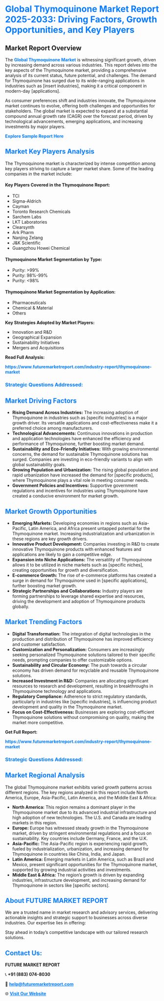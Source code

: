 <h1 style="color: #007BFF;">Global Thymoquinone Market Report 2025-2033: Driving Factors, Growth Opportunities, and Key Players</h1>

<section id="overview">
<h2>Market Report Overview</h2>
<p>The <a href="https://www.futuremarketreport.com/industry-report/thymoquinone-market" style="color: #007BFF; text-decoration: none;"><strong>Global Thymoquinone Market</strong></a> is witnessing significant growth, driven by increasing demand across various industries. This report delves into the key aspects of the Thymoquinone market, providing a comprehensive analysis of its current status, future potential, and challenges. The demand for Thymoquinone has surged due to its wide-ranging applications in industries such as [insert industries], making it a critical component in modern-day [applications].</p>
<p>As consumer preferences shift and industries innovate, the Thymoquinone market continues to evolve, offering both challenges and opportunities for stakeholders. The global market is expected to expand at a substantial compound annual growth rate (CAGR) over the forecast period, driven by technological advancements, emerging applications, and increasing investments by major players.</p>
</section>

<section id="overview">
<p><a href="https://www.futuremarketreport.com/request-sample/reportId=87935" style="color: #007BFF; text-decoration: none;"><strong>Explore Sample Report Here</strong></a></p>
</section>

<section id="key-players">
<h2 style="color: #007BFF;">Market Key Players Analysis</h2>
<p>The Thymoquinone market is characterized by intense competition among key players striving to capture a larger market share. Some of the leading companies in the market include:</p>
<h4>Key Players Covered in the Thymoquinone Report:</h4>
<ul><li>TCI</li><li>Sigma-Aldrich</li><li>Cayman</li><li>Toronto Research Chemicals</li><li>Sarchem Labs</li><li>LKT Laboratories</li><li>Clearsynth</li><li>Ark Pharm</li><li>Nanjing Zelang</li><li>J&amp;K Scientific</li><li>Guangzhou Howei Chemical</li></ul>
<h4>Thymoquinone Market Segmentation by Type:</h4>
<ul><li>Purity: &gt;99%</li><li>Purity: 98%-99%</li><li>Purity: &lt;98%</li></ul>

<h4>Thymoquinone Market Segmentation by Application:</h4>
<ul><li>Pharmaceuticals</li><li>Chemical &amp; Material</li><li>Others</li></ul>
<p><strong>Key Strategies Adopted by Market Players:</strong></p>
<ul>
<li>Innovation and R&D</li>
<li>Geographical Expansion</li>
<li>Sustainability Initiatives</li>
<li>Mergers and Acquisitions</li>
</ul>
</section>

<section>
<p><strong>Read Full Analysis: </strong></p><a href="https://www.futuremarketreport.com/industry-report/thymoquinone-market" style="color: #007BFF; text-decoration: none;"><strong>https://www.futuremarketreport.com/industry-report/thymoquinone-market</strong></a>
<h3 style="color: #007BFF;">Strategic Questions Addressed:</h3>
</section>

<section id="driving-factors">
<h2 style="color: #007BFF;">Market Driving Factors</h2>
<ul>
<li><strong>Rising Demand Across Industries:</strong> The increasing adoption of Thymoquinone in industries such as [specific industries] is a major growth driver. Its versatile applications and cost-effectiveness make it a preferred choice among manufacturers.</li>
<li><strong>Technological Advancements:</strong> Continuous innovations in production and application technologies have enhanced the efficiency and performance of Thymoquinone, further boosting market demand.</li>
<li><strong>Sustainability and Eco-Friendly Initiatives:</strong> With growing environmental concerns, the demand for sustainable Thymoquinone solutions has surged. Companies are investing in eco-friendly variants to align with global sustainability goals.</li>
<li><strong>Growing Population and Urbanization:</strong> The rising global population and rapid urbanization have increased the demand for [specific products], where Thymoquinone plays a vital role in meeting consumer needs.</li>
<li><strong>Government Policies and Incentives:</strong> Supportive government regulations and incentives for industries using Thymoquinone have created a conducive environment for market growth.</li>
</ul>
</section>

<section id="growth-opportunities">
<h2 style="color: #007BFF;">Market Growth Opportunities</h2>
<ul>
<li><strong>Emerging Markets:</strong> Developing economies in regions such as Asia-Pacific, Latin America, and Africa present untapped potential for the Thymoquinone market. Increasing industrialization and urbanization in these regions are key growth drivers.</li>
<li><strong>Innovative Product Development:</strong> Companies investing in R&D to create innovative Thymoquinone products with enhanced features and applications are likely to gain a competitive edge.</li>
<li><strong>Expansion into Niche Applications:</strong> The versatility of Thymoquinone allows it to be utilized in niche markets such as [specific niches], creating opportunities for growth and diversification.</li>
<li><strong>E-commerce Growth:</strong> The rise of e-commerce platforms has created a surge in demand for Thymoquinone used in [specific applications], further boosting market growth.</li>
<li><strong>Strategic Partnerships and Collaborations:</strong> Industry players are forming partnerships to leverage shared expertise and resources, driving the development and adoption of Thymoquinone products globally.</li>
</ul>
</section>

<section id="trending-factors">
<h2 style="color: #007BFF;">Market Trending Factors</h2>
<ul>
<li><strong>Digital Transformation:</strong> The integration of digital technologies in the production and distribution of Thymoquinone has improved efficiency and customer satisfaction.</li>
<li><strong>Customization and Personalization:</strong> Consumers are increasingly seeking personalized Thymoquinone solutions tailored to their specific needs, prompting companies to offer customizable options.</li>
<li><strong>Sustainability and Circular Economy:</strong> The push towards a circular economy has driven demand for recyclable and reusable Thymoquinone solutions.</li>
<li><strong>Increased Investment in R&D:</strong> Companies are allocating significant resources to research and development, resulting in breakthroughs in Thymoquinone technology and applications.</li>
<li><strong>Regulatory Compliance:</strong> Adherence to strict regulatory standards, particularly in industries like [specific industries], is influencing product development and quality in the Thymoquinone market.</li>
<li><strong>Focus on Cost-Effectiveness:</strong> Businesses are exploring cost-efficient Thymoquinone solutions without compromising on quality, making the market more competitive.</li>
</ul>
</section>

<section>
<p><strong>Get Full Report: </strong></p><a href="https://www.futuremarketreport.com/industry-report/thymoquinone-market" style="color: #007BFF; text-decoration: none;"><strong>https://www.futuremarketreport.com/industry-report/thymoquinone-market</strong></a>
<h3 style="color: #007BFF;">Strategic Questions Addressed:</h3>
</section>


<section id="regional-analysis">
<h2 style="color: #007BFF;">Market Regional Analysis</h2>
<p>The global Thymoquinone market exhibits varied growth patterns across different regions. The key regions analyzed in this report include North America, Europe, Asia-Pacific, Latin America, and the Middle East & Africa:</p>
<ul>
<li><strong>North America:</strong> This region remains a dominant player in the Thymoquinone market due to its advanced industrial infrastructure and high adoption of new technologies. The U.S. and Canada are leading markets in this region.</li>
<li><strong>Europe:</strong> Europe has witnessed steady growth in the Thymoquinone market, driven by stringent environmental regulations and a focus on sustainability. Key countries include Germany, France, and the U.K.</li>
<li><strong>Asia-Pacific:</strong> The Asia-Pacific region is experiencing rapid growth, fueled by industrialization, urbanization, and increasing demand for Thymoquinone in countries like China, India, and Japan.</li>
<li><strong>Latin America:</strong> Emerging markets in Latin America, such as Brazil and Mexico, present significant opportunities for the Thymoquinone market, supported by growing industrial activities and investments.</li>
<li><strong>Middle East & Africa:</strong> The region’s growth is driven by expanding industries, infrastructure development, and increasing demand for Thymoquinone in sectors like [specific sectors].</li>
</ul>
</section>

<footer>
<h2 style="color: #007BFF;">About FUTURE MARKET REPORT</h2>
<p>We are a trusted name in market research and advisory services, delivering actionable insights and strategic support to businesses across diverse industries. Our expertise lies in offering:</p>

<p>Stay ahead in today’s competitive landscape with our tailored research solutions.</p>

<h2 style="color: #007BFF;">Contact Us:</h2>
<p><strong>FUTURE MARKET REPORT</strong></p>
<p>📞 <strong>+91 (883) 074-8030</strong></p>
<p>📧 <strong><a href="mailto:help@futuremarketreport.com" style="color: #007BFF;">help@futuremarketreport.com</a></strong></p>
<p>🌐 <strong><a href="https://www.futuremarketreport.com/" style="color: #007BFF;">Visit Our Website</a></strong></p>
</footer>